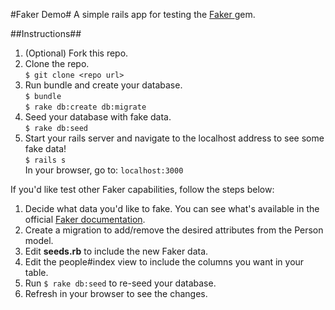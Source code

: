 #Faker Demo#
A simple rails app for testing the [Faker ](https://github.com/stympy/faker) gem.

##Instructions##
1. (Optional) Fork this repo.
2. Clone the repo.  
`$ git clone <repo url>`
3. Run bundle and create your database.  
`$ bundle`  
`$ rake db:create db:migrate`
4. Seed your database with fake data.  
`$ rake db:seed`
4. Start your rails server and navigate to the localhost address to see some fake data!  
`$ rails s`  
In your browser, go to: `localhost:3000`

If you'd like test other Faker capabilities, follow the steps below:
1. Decide what data you'd like to fake. You can see what's available in the official [Faker documentation](https://github.com/stympy/faker).
2. Create a migration to add/remove the desired attributes from the Person model.
3. Edit **seeds.rb** to include the new Faker data.
4. Edit the people#index view to include the columns you want in your table.
5. Run `$ rake db:seed` to re-seed your database.
6. Refresh in your browser to see the changes.
